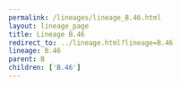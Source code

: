 ```yaml
---
permalink: /lineages/lineage_B.46.html
layout: lineage_page
title: Lineage B.46
redirect_to: ../lineage.html?lineage=B.46
lineage: B.46
parent: B
children: ['B.46']
---
```

